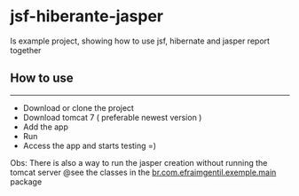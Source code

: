 jsf-hiberante-jasper
====================

Is  example project, showing how to use jsf, hibernate and jasper report together


## How to use
--------------------

- Download or clone the project
- Download tomcat 7 ( preferable newest version )
- Add the app
- Run
- Access the app and starts testing =)

Obs: There is also a way to run the jasper creation without running the tomcat server @see the classes in the
[br.com.efraimgentil.exemple.main](https://github.com/efraimgentil/jsf-hiberante-jasper/tree/master/src/main/java/br/com/efraimgentil/exemple/main) package

